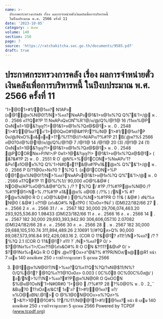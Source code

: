 ```yaml
---
name: >-
  ประกาศกระทรวงการคลัง เรื่อง ผลการจำหน่ายตั๋วเงินคลังเพื่อการบริหารหนี้
  ในปีงบประมาณ พ.ศ. 2566 ครั้งที่ 11
date: '2023-10-05'
category: ง พิเศษ
volume: 140
section: 250
page: 7
source: 'https://ratchakitcha.soc.go.th/documents/9585.pdf'
draft: true
---
```


# ประกาศกระทรวงการคลัง เรื่อง ผลการจำหน่ายตั๋วเงินคลังเพื่อการบริหารหนี้ ในปีงบประมาณ พ.ศ. 2566 ครั้งที่ 11

'1>@01>#1/@1คล? N1APอ (ล@1ํ@ห%N@0!?๋/N>%คล?NพAPอ@1&1>ห@1ห%?Q Q%'ี&'1>/@ พ . 0 . 2566 ค1?Q#?P 11 NพAPอQหON'็%R'!@/ค/@/Q%/@!1@ 16 /11คห%@P OหNพ1>1@&?ญญ?!>@1&1>ห@1ห%?Qส@$@1> พ . 0 . 2548 1>#1/@1คล?อ'1>@0QหO#1@&#?P/?%/N@ 1>#1/@1คล?P 0ค/@/NหO%อ&อค>1?/%!1?!@//!>N/APอ/?%#?P 21 B/.@พ?%$์ 2566 อ@0?0อํ@%@!@/ค/@/Q%/@!1@ 7 /@!1@ 14 /@!1@ 20 (3) /@!1@ 24 (1) OหNพ1>1@&?ญญ?!>@1&1>ห@1ห%?Qส@$@1> พ . 0 . 2548 @POORNพ>P/N!>/P 0พ1>1@&?ญญ?!> @1&1>ห@1ห%?Qส@$@1> ( &?&#?P 2) พ . 0 . 2551 R O ํ @N%>%@1CON>%NพAPอ'1?&Pค1ส1O@ห%?Q Q%'1>N#0อ1?&@ล#?Pค1&ํ@ห% Q%'ี&'1>/@ พ . 0 . 2566 P 0/?1@0ล>Nอ?0 ? %?Q 1. (ล@1CON>%P 0@1ํ@ห%N@0!?๋/N>%คล?NพAPอ@1&1>ห@1ห%?Q Q%'ี&'1>/@ พ . 0 . 2566 ค1?Q#?P 11 ํ@%/%1// 90,000 ลO@%&@# ( NO@ห/AP%ลO@%&@#"O/% ) /? ? %?Q / #?P /?%#?Pํ@ห%N@0 /?%#?Pํ@1>N>% /?%#?P ค1&ํ@ห% อ@0B ( /?% ) /N>% #?Pํ@ห%N@0 R O ( ลO@%&@# ) ํ@%/%N>%#?PR O 1?& ( &@# ) สN/%ล N@0 ( &@# ) อ?!1@ (ล!อ&O#% Nล?P0 ( 1Oอ0ล>!Nอ'ี ) (DM)22/182/66 27  . ค . 2566 2 ส . ค . 2566 31 / . ค . 2567 182 30,000 29,706,074,463.20 293,925,536.80 1.98433 (DM)23/182/66 11 ส . ค . 2566 16 ส . ค . 2566 14  . พ . 2567 182 30,000 29,693,393,942.90 306,606,057.10 2.07082 (DM)24/182/66 28 ส . ค . 2566 30 ส . ค . 2566 28  . พ . 2567 182 30,000 29,688,105,510.74 311,894,489.26 2.10691 1//#?Qส>Q% 90,000 89,087,573,916.84 912,426,083.16 2. (COR O 1?&@1? ส11!?๋/N>%คล? /? ? %?Q 2.1 (COR O 1?&@1? ส11! ? ๋ /N>%คล?P 0/ > $?@1Nส%อ'1>/Cลอ?!1@(ล!อ&O#% R O ON $%@ค@1พ@>0์ 2.2 (COR O 1?&@1? ส11พ ? %$&?!11?&@ลP 0/ > $?@1Nส%อAQอ R O ON .@ค1?Oล>ส"@&?% #?PR/NOส/ห@ํ@R1 หน้า 7 เลม 140 ตอนพิเศษ 250 ง ราชกิจจานุเบกษา 5 ตุลาคม 2566

3. @1ํ@ห%N@0!?๋/N>%คล?Q%ค1?Q%?Q/?คN@$11/N%?0/Q%@1? @1Q%อ?!1@1Oอ0ล> 0.003 ( 0C%0์B 0C%0์0C%0์ส@/ ) อ/N>%!?๋/N>%คล?#?Pํ@ห%N@0R O QหOON $%@ค@1OหN'1>N#0R#0 '1>@0  /?%#?P 28 ?%0@0% พ . 0 . 2_`` &Bญ?0 1?สOสส/&C1์ 1อ'ล? 1>#1/@1คล? ห?/ห%O@ลBN/.@1> O @%1@0N@0Oล>ห%?Qส>% '>&?!>1@@1O#% 1?/%!1?/N@@11>#1/@1คล? หน้า 8 เลม 140 ตอนพิเศษ 250 ง ราชกิจจานุเบกษา 5 ตุลาคม 2566 Powered by TCPDF (www.tcpdf.org)

